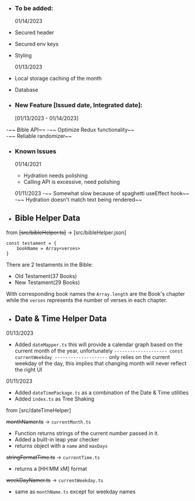 - ### To be added:

  01/14/2023
- Secured header
- Secured env keys
- Styling

  01/13/2023
- Local storage caching of the month
- Database

- ### New Feature [Issued date, Integrated date]:
  [01/13/2023 - 01/14/2023]

-~~ Bible API~~ 
-~~ Optimize Redux functionality~~  
-~~ Reliable randomizer~~  

- ### Known Issues

  01/14/2021
  - Hydration needs polishing
  - Calling API is excessive, need polishing

  01/11/2023
  -~~ Somewhat slow because of spaghetti useEffect hook~~
  -~~ Hydration doesn't match text being rendered~~

- ## Bible Helper Data

from ~~[src/bibleHelper.ts]~~ -> [src/bibleHelper.json]

```
const testament = {
    bookName = Array<verses>
}
```

There are 2 testaments in the Bible:

- Old Testament(37 Books)
- New Testament(29 Books)

With corresponding book names
the `Array.length` are the Book's chapter
while the `verses` represents the number of verses in each chapter.

- ## Date & Time Helper Data

01/13/2023

- Added `dateMapper.ts` this will provide a calendar graph based on the current month of the year, unfortunately `--------------------
const currentWeekday
--------------------`
  only relies on the current weekday of the day, this implies that changing month will never reflect the right UI

01/11/2023

- Added `dateTimePackage.ts` as a combination of the Date & Time utilities
- Added `index.ts` as Tree Shaking

from [src/dateTimeHelper]

~~monthNamer.ts~~ -> `currentMonth.ts`

- Function returns strings of the current number passed in it.
- Added a built-in leap year checker
- returns object with a `name` and `maxDays`

~~stringFormatTime.ts~~ -> `currentTime.ts`

- returns a [HH:MM xM] format

~~weekDayNamer.ts~~ -> `currentWeekday.ts`

- same as `monthName.ts` except for weekday names
